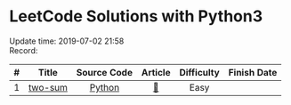 # LeetCode Solutions with Python3
Update time:  2019-07-02 21:58 <br>
Record: <br>

| # | Title | Source Code | Article | Difficulty | Finish Date |
|:---:|:---:|:---:|:---:|:---:|:---:|
|1|[two-sum](https://leetcode.com/problems/two-sum)|[Python]()|[:bookmark_tabs:](https://leetcode.com/articles/two-sum/)|Easy|
